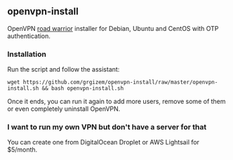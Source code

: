 ## openvpn-install
OpenVPN [road warrior](http://en.wikipedia.org/wiki/Road_warrior_%28computing%29) installer for Debian, Ubuntu and CentOS with OTP authentication.

### Installation
Run the script and follow the assistant:

`wget https://github.com/grgizem/openvpn-install/raw/master/openvpn-install.sh && bash openvpn-install.sh`

Once it ends, you can run it again to add more users, remove some of them or even completely uninstall OpenVPN.

### I want to run my own VPN but don't have a server for that
You can create one from DigitalOcean Droplet or AWS Lightsail for $5/month.
